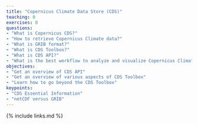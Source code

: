 ```yaml
---
title: "Copernicus Climate Data Store (CDS)"
teaching: 0
exercises: 0
questions:
- "What is Copernicus CDS?"
- "How to retrieve Copernicus Climate data?"
- "What is GRIB format?"
- "What is CDS Toolbox?"
- "What is CDS API?"
- "What is the best workflow to analyze and visualize Copernicus Climate Data?"
objectives:
- "Get an overview of CDS API"
- "Get an overview of various aspects of CDS Toolbox"
- "Learn how to go beyond the CDS Toolbox"
keypoints:
- "CDS Essential Information"
- "netCDF versus GRIB"
---
```



{% include links.md %}

